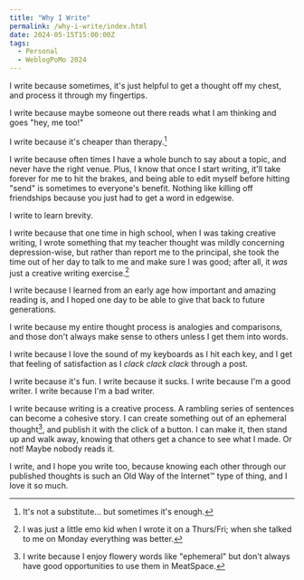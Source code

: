```yaml
---
title: "Why I Write"
permalink: /why-i-write/index.html
date: 2024-05-15T15:00:00Z
tags: 
  - Personal
  - WeblogPoMo 2024
---
```


I write because sometimes, it's just helpful to get a thought off my chest, and process it through my fingertips.

I write because maybe someone out there reads what I am thinking and goes "hey, me too!"

I write because it's cheaper than therapy.[^1]

[^1]: It's not a substitute... but sometimes it's enough.

I write because often times I have a whole bunch to say about a topic, and never have the right venue. Plus, I know that once I start writing, it'll take forever for me to hit the brakes, and being able to edit myself before hitting "send" is sometimes to everyone's benefit. Nothing like killing off friendships because you just had to get a word in edgewise.

I write to learn brevity.

I write because that one time in high school, when I was taking creative writing, I wrote something that my teacher thought was mildly concerning depression-wise, but rather than report me to the principal, she took the time out of her day to talk to me and make sure I was good; after all, it *was* just a creative writing exercise.[^2]

[^2]: I was just a little emo kid when I wrote it on a Thurs/Fri; when she talked to me on Monday everything was better.

I write because I learned from an early age how important and amazing reading is, and I hoped one day to be able to give that back to future generations.

I write because my entire thought process is analogies and comparisons, and those don't always make sense to others unless I get them into words.

I write because I love the sound of my keyboards as I hit each key, and I get that feeling of satisfaction as I *clack clack clack* through a post.

I write because it's fun. I write because it sucks. I write because I'm a good writer. I write because I'm a bad writer.

I write because writing is a creative process. A rambling series of sentences can become a cohesive story. I can create something out of an ephemeral thought[^3], and publish it with the click of a button. I can make it, then stand up and walk away, knowing that others get a chance to see what I made. Or not! Maybe nobody reads it.

[^3]: I write because I enjoy flowery words like "ephemeral" but don't always have good opportunities to use them in MeatSpace.

I write, and I hope you write too, because knowing each other through our published thoughts is such an Old Way of the Internet™ type of thing, and I love it so much.
